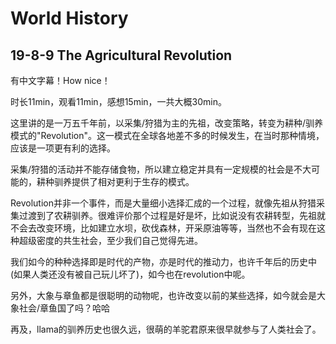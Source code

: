 # World History

## 19-8-9 The Agricultural Revolution

有中文字幕！How nice！

时长11min，观看11min，感想15min，一共大概30min。

这里讲的是一万五千年前，以采集/狩猎为主的先祖，改变策略，转变为耕种/驯养模式的"Revolution"。这一模式在全球各地差不多的时候发生，在当时那种情境，应该是一项更有利的选择。

采集/狩猎的活动并不能存储食物，所以建立稳定并具有一定规模的社会是不大可能的，耕种驯养提供了相对更利于生存的模式。

Revolution并非一个事件，而是大量细小选择汇成的一个过程，就像先祖从狩猎采集过渡到了农耕驯养。很难评价那个过程是好是坏，比如说没有农耕转型，先祖就不会去改变环境，比如建立水坝，砍伐森林，开采原油等等，当然也不会有现在这种超级密度的共生社会，至少我们自己觉得先进。

我们如今的种种选择即是时代的产物，亦是时代的推动力，也许千年后的历史中(如果人类还没有被自己玩儿坏了)，如今也在revolution中呢。

另外，大象与章鱼都是很聪明的动物呢，也许改变以前的某些选择，如今就会是大象社会/章鱼国了吗？哈哈

再及，llama的驯养历史也很久远，很萌的羊驼君原来很早就参与了人类社会了。